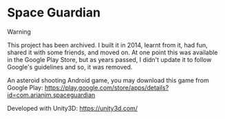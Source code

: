 Space Guardian
==============

> [!Warning]
> This project has been archived. I built it in 2014, learnt from it, had fun, shared it with some friends, and moved on.
> At one point this was available in the Google Play Store, but as years passed, I didn't update it to follow Google's guidelines and so, it was removed.

An asteroid shooting Android game, you may download this game from Google Play: https://play.google.com/store/apps/details?id=com.arianjm.spaceguardian

Developed with Unity3D: https://unity3d.com/
